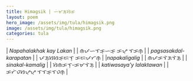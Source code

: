 ```yaml
---
title: Himagsik | ᜑᜒᜋᜄ᜔ᜐᜒᜃ᜔
layout: poem
hero_image: /assets/img/tula/himagsik.png
image: /assets/img/tula/himagsik.png
categories: tula
---
```


| *Napahalakhak kay Lakan* | | ᜈᜉᜑᜎᜃ᜔ᜑᜃ᜔  ᜃᜌ᜔  ᜎᜃᜈ᜔ |
| *pagsasakdal-karapatan* | | ᜉᜄ᜔ᜐᜐᜃ᜔ᜇᜎ᜔  ᜃᜇᜉᜆᜈ᜔ |
|*napakaligalig* | | ᜈᜉᜃᜎᜒᜄᜎᜒᜄ᜔ |
| *sinakal-kamalig* | | ᜐᜒᜈᜃᜎ᜔-ᜃᜋᜎᜒᜄ᜔ |
| *katiwasaya'y lalaktawan* | | ᜃᜆᜒᜏᜐᜌ᜔ᜌ᜔  ᜎᜎᜃ᜔ᜎᜏᜈ᜔ |
